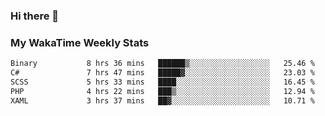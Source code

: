 ### Hi there 👋

<!--
**royschrauwen/royschrauwen** is a ✨ _special_ ✨ repository because its `README.md` (this file) appears on your GitHub profile.

Here are some ideas to get you started:

- 🔭 I’m currently working on ...
- 🌱 I’m currently learning ...
- 👯 I’m looking to collaborate on ...
- 🤔 I’m looking for help with ...
- 💬 Ask me about ...
- 📫 How to reach me: ...
- 😄 Pronouns: ...
- ⚡ Fun fact: ...
-->


### My WakaTime Weekly Stats
<!--START_SECTION:waka-->

```txt
Binary           8 hrs 36 mins   ██████▒░░░░░░░░░░░░░░░░░░   25.46 %
C#               7 hrs 47 mins   █████▓░░░░░░░░░░░░░░░░░░░   23.03 %
SCSS             5 hrs 33 mins   ████░░░░░░░░░░░░░░░░░░░░░   16.45 %
PHP              4 hrs 22 mins   ███▒░░░░░░░░░░░░░░░░░░░░░   12.94 %
XAML             3 hrs 37 mins   ██▓░░░░░░░░░░░░░░░░░░░░░░   10.71 %
```

<!--END_SECTION:waka-->
